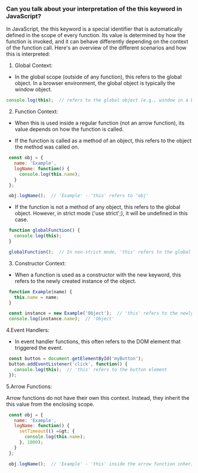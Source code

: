 ### Can you talk about your interpretation of the this keyword in JavaScript?

In JavaScript, the this keyword is a special identifier that is automatically defined in the scope of every function. Its value is determined by how the function is invoked, and it can behave differently depending on the context of the function call. Here's an overview of the different scenarios and how this is interpreted:


1. Global Context:

- In the global scope (outside of any function), this refers to the global object. In a browser environment, the global object is typically the window object.

```javascript
console.log(this);  // refers to the global object (e.g., window in a browser)

```

2. Function Context:

- When this is used inside a regular function (not an arrow function), its value depends on how the function is called.

- If the function is called as a method of an object, this refers to the object the method was called on.

```javascript
 const obj = {
   name: 'Example',
   logName: function() {
     console.log(this.name);
   }
 };

 obj.logName();  // 'Example' - 'this' refers to 'obj'
 ```

- If the function is not a method of any object, this refers to the global object. However, in strict mode ('use strict';), it will be undefined in this case.

```javascript
 function globalFunction() {
   console.log(this);
 }

 globalFunction();  // In non-strict mode, 'this' refers to the global object
```


3. Constructor Context:

- When a function is used as a constructor with the new keyword, this refers to the newly created instance of the object.

```javascript
 function Example(name) {
   this.name = name;
 }

 const instance = new Example('Object');  // 'this' refers to the newly created instance
 console.log(instance.name);  // 'Object'
```


4.Event Handlers:

- In event handler functions, this often refers to the DOM element that triggered the event.

```javascript
 const button = document.getElementById('myButton');
 button.addEventListener('click', function() {
   console.log(this);  // 'this' refers to the button element
 });
```


5.Arrow Functions:

Arrow functions do not have their own this context. Instead, they inherit the this value from the enclosing scope.

```javascript
 const obj = {
   name: 'Example',
   logName: function() {
     setTimeout(() =&gt; {
       console.log(this.name);
     }, 1000);
   }
 };

 obj.logName();  // 'Example' - 'this' inside the arrow function inherits from 'logName'
```

